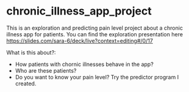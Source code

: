 # chronic_illness_app_project

This is an exploration and predicting pain level project about a chronic illness app for patients.
You can find the exploration presentation here https://slides.com/sara-6/deck/live?context=editing#/0/17

What is this about?:
- How patients with chornic illnesses behave in the app?
- Who are these patients?
- Do you want to know your pain level? Try the predictor program I created.
